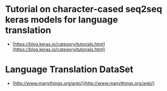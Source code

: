 # Tutorial on character-cased seq2seq keras models for language translation

* [https://blog.keras.io/category/tutorials.html](https://blog.keras.io/category/tutorials.html)

# Language Translation DataSet

* [http://www.manythings.org/anki/](http://www.manythings.org/anki/)